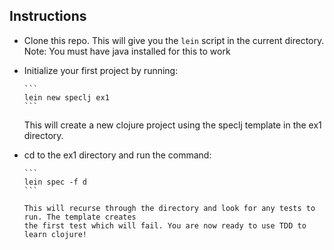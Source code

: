 Instructions
--

- Clone this repo. This will give you the `lein` script in the current directory. Note: You must have java installed for this to work

- Initialize your first project by running: 

      ```
      lein new speclj ex1
      ```
  
  This will create a new clojure project using the speclj template in the ex1 directory.

- cd to the ex1 directory and run the command:
      
      ```
      lein spec -f d
      ```

      This will recurse through the directory and look for any tests to run. The template creates
      the first test which will fail. You are now ready to use TDD to learn clojure!

